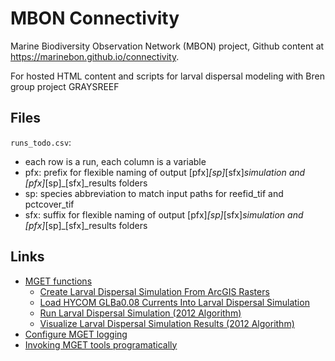 # MBON Connectivity

Marine Biodiversity Observation Network (MBON) project, Github content at https://marinebon.github.io/connectivity.

For hosted HTML content and scripts for larval dispersal modeling with Bren group project GRAYSREEF


## Files


`runs_todo.csv`:

- each row is a run, each column is a variable
- pfx: prefix for flexible naming of output [pfx]_[sp]_[sfx]_simulation and [pfx]_[sp]_[sfx]_results folders
- sp: species abbreviation to match input paths for reefid_tif and pctcover_tif
- sfx: suffix for flexible naming of output [pfx]_[sp]_[sfx]_simulation and [pfx]_[sp]_[sfx]_results folders


## Links

- [MGET functions](http://code.nicholas.duke.edu/projects/mget/browser/MGET/Trunk/PythonPackage/dist/TracOnlineDocumentation/Documentation/ArcGISReference/ArcGISReference.html?format=raw)
  - [Create Larval Dispersal Simulation From ArcGIS Rasters](http://code.nicholas.duke.edu/projects/mget/export/1383/MGET/Trunk/PythonPackage/dist/TracOnlineDocumentation/Documentation/ArcGISReference/LarvalDispersal.CreateSimulationFromArcGISRasters.html)
  - [Load HYCOM GLBa0.08 Currents Into Larval Dispersal Simulation](http://code.nicholas.duke.edu/projects/mget/export/1383/MGET/Trunk/PythonPackage/dist/TracOnlineDocumentation/Documentation/ArcGISReference/LarvalDispersal.LoadHYCOMGLBa0084DEquatorialCurrentsIntoSimulation.html)
  - [Run Larval Dispersal Simulation (2012 Algorithm)](http://code.nicholas.duke.edu/projects/mget/export/1383/MGET/Trunk/PythonPackage/dist/TracOnlineDocumentation/Documentation/ArcGISReference/LarvalDispersal.RunSimulation2012.html)
  - [Visualize Larval Dispersal Simulation Results (2012 Algorithm)](http://code.nicholas.duke.edu/projects/mget/export/1383/MGET/Trunk/PythonPackage/dist/TracOnlineDocumentation/Documentation/ArcGISReference/LarvalDispersal.VisualizeResults2012.html)
- [Configure MGET logging](http://code.nicholas.duke.edu/projects/mget/wiki/Configuring%20MGET%20logging)
- [Invoking MGET tools programatically](http://code.nicholas.duke.edu/projects/mget/wiki/Invoking%20MGET%20tools%20programmatically)